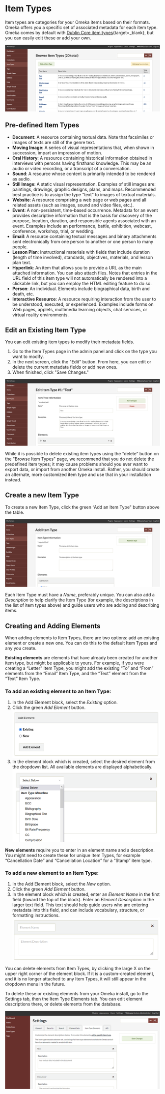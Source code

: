 # Item Types

Item types are categories for your Omeka items based on their formats. Omeka offers you a specific set of associated metadata for each item type. Omeka comes by default with [Dublin Core item types](https://www.dublincore.org/specifications/dublin-core/dcmi-terms/#section-7){target=_blank}, but you can easily edit these or add your own.

![The item types browse view](../doc_files/itemTypeBrowse.png "The item types browse view")

Pre-defined Item Types
---------------------------------------------------------

-   **Document**: A resource containing textual data. Note that facsimiles or images of texts are still of the genre text.
-   **Moving Image**: A series of visual representations that, when shown in succession, impart an impression of motion.
-   **Oral History**: A resource containing historical information obtained in interviews with persons having firsthand knowledge. This may be an audio or video recording, or a transcript of a conversation. 
-   **Sound**: A resource whose content is primarily intended to be rendered as audio.
-   **Still Image**: A static visual representation. Examples of still images are: paintings, drawings, graphic designs, plans, and maps. Recommended best practice is to assign the type "text" to images of textual materials.
-   **Website**: A resource comprising a web page or web pages and all related assets (such as images, sound and video files, etc.).
-   **Event**: A non-persistent, time-based occurrence. Metadata for an event provides descriptive information that is the basis for discovery of the purpose, location, duration, and responsible agents associated with an event. Examples include an performance, battle, exhibition, webcast, conference, workshop, trial, or wedding.
-   **Email**: A resource containing textual messages and binary attachments sent electronically from one person to another or one person to many people.
-   **Lesson Plan**: Instructional materials with fields that include duration (length of time involved), standards, objectives, materials, and lesson plan text.
-   **Hyperlink**: An item that allows you to provide a URL as the main attached information. You can also attach files. Notes that entries in the URL field of this item type will not automatically be rendered into a clickable link, but you can employ the HTML editing feature to do so.
-   **Person**: An individual. Elements include biographical data, birth and death, etc.
-   **Interactive Resource**: A resource requiring interaction from the user to be understood, executed, or experienced. Examples include forms on Web pages, applets, multimedia learning objects, chat services, or virtual reality environments.

Edit an Existing Item Type 
---------------------------------------------------------------
You can edit existing item types to modify their metadata fields.

1.  Go to the Item Types page in the admin panel and click on the type you want to modify.
2.  In the next screen, click the "Edit" button. From here, you can edit or delete the current metadata fields or add new ones.
3.  When finished, click "Save Changes."

![Editing the Item Type “Text”](../doc_files/itemTypeEdit.png "Editing the Item Type “Text”")

While it is possible to delete existing item types using the “delete” button on the "Browse Item Types" page, we recommend that you do not delete the predefined item types; it may cause problems should you ever want to export data, or import from another Omeka install. Rather, you should create an alternate, more customized item type and use that in your installation instead.

Create a new Item Type
--------------------------------------------------------------
To create a new Item Type, click the green “Add an Item Type" button above the table.

![Add Item Type basic view](../doc_files/itemTypeAdd.png "Add Item Type basic view")

Each Item Type must have a *Name*, preferably unique. You can also add a *Description* to help clarify the Item Type (for example, the descriptions in the list of item types above) and guide users who are adding and describing items.

## Creating and Adding Elements

When adding elements to Item Types, there are two options: add an existing element or create a new one. You can do this to the default Item Types and any you create.

**Existing elements** are elements that have already been created for another item type, but might be applicable to yours. For example, if you were creating a “Letter” Item Type, you might add the existing “To” and “From” elements from the “Email” Item Type, and the “Text” element from the “Text” Item Type.

### To add an existing element to an Item Type: 

1. In the Add Element block, select the *Existing* option.
1. Click the green *Add Element* button.
![Add element block](../doc_files/itemTypeAddElm.png "Add element block")
1. In the element block which is created, select the desired element from the dropdown list. All available elements are displayed alphabetically.
![Element block with dropdown list opened](../doc_files/itemTypeExistElm.png "Element block with dropdown list opened")

**New elements** require you to enter in an element name and a description. You might need to create these for unique Item Types, for example “Cancellation Date” and “Cancellation Location” for a “Stamp” item type.

### To add a new element to an Item Type:

1. In the Add Element block, select the *New* option.
1. Click the green *Add Element* button.
1. In the element block which is created, enter an *Element Name* in the first field (toward the top of the block). Enter an *Element Description* in the larger text field. This text should help guide users who are entering metadata into this field, and can include vocabulary, structure, or formatting instructions.
![New element block with no input](../doc_files/itemTypeNewElm.png "New element block with no input")

You can delete elements from Item Types, by clicking the large X on the upper right corner of the element block. If it is a custom-created element, and it is no longer attached to any Item Types, it will still appear in the dropdown menu in the future. 

To delete these or existing elements from your Omeka install, go to the Settings tab, then the Item Type Elements tab. You can edit element descriptions there, or delete elements from the database.

![New element block with no input](../doc_files/itemTypeElmTab.png "New element block with no input")
